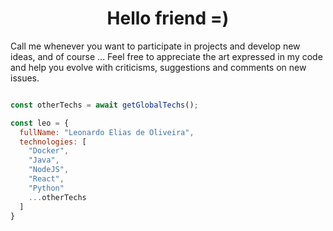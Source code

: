 
<div style="text-align:center">
  <h1>Hello friend =)</h1>
</div>

Call me whenever you want to participate in projects and develop new ideas, and of course ... Feel free to appreciate the art expressed in my code and help you evolve with criticisms, suggestions and comments on new issues.
  
```javascript

const otherTechs = await getGlobalTechs();

const leo = {
  fullName: "Leonardo Elias de Oliveira",
  technologies: [
    "Docker",
    "Java",
    "NodeJS",
    "React",
    "Python"
    ...otherTechs
  ]
}

```
